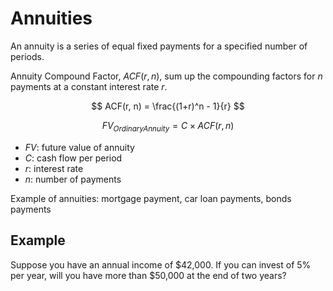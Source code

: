 # Annuities

An annuity is a series of equal fixed payments for a specified number of periods.

Annuity Compound Factor, $ACF(r, n)$, sum up the compounding factors for $n$ payments at a constant interest rate $r$.

$$
ACF(r, n) = \frac{(1+r)^n - 1}{r}
$$

$$
FV_{Ordinary Annuity} = C \times ACF(r, n)
$$

- $FV$: future value of annuity
- $C$: cash flow per period
- $r$: interest rate
- $n$: number of payments

Example of annuities: mortgage payment, car loan payments, bonds payments


## Example

Suppose you have an annual income of $42,000. If you can invest of 5% per year, will you have more than $50,000 at the end of two years?
